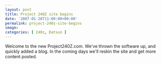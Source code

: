 ```yaml
---
layout: post
title: Project 240Z site begins
date: '2007-01-28T11:00:00+00:00'
permalink: project-240z-site-begins
image: 
categories: [ 240z, Datsun ]
---
```

Welcome to the new Project240Z.com. We've thrown the software up, and quickly added a blog. In the coming days we'll reskin the site and get more content posted.